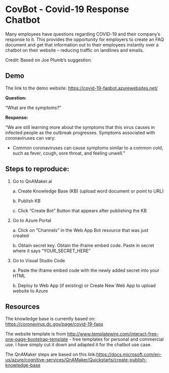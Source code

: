 # CovBot - Covid-19 Response Chatbot

Many employees have questions regarding COVID-19 and their company’s response to it. This provides the opportunity for employers to create an FAQ document and get that information out to their employees instantly over a chatbot on their website – reducing traffic on landlines and emails. 

Credit: Based on Joe Plumb’s suggestion.

## Demo

The link to the demo website: https://covid-19-faqbot.azurewebsites.net/

**Question:** 

“What are the symptoms?”

**Response:** 

“We are still learning more about the symptoms that this virus causes in infected people as the outbreak progresses. Symptoms associated with coronaviruses can vary:

- Common coronaviruses can cause symptoms similar to a common cold, such as fever, cough, sore throat, and feeling unwell.”

## Steps to reproduce:

1. Go to QnAMaker.ai

   a.    Create Knowledge Base (KB) (upload word document or point to URL)

   b.    Publish KB 

   c.    Click “Create Bot” Button that appears after publishing the KB

   

2. Go to Azure Portal

   a.    Click on “Channels” in the Web App Bot resource that was just created

   b.    Obtain secret key. Obtain the iframe embed code. Paste in secret where it says “YOUR_SECRET_HERE”

   

3. Go to Visual Studio Code

   a.    Paste the iframe embed code with the newly added secret into your HTML

   b.    Deploy to Web App (if existing) or Create New Web App to upload website to Azure

## Resources

The knowledge base is currently based on: https://coronavirus.dc.gov/page/covid-19-faqs

The website template is from http://www.templatewire.com/interact-free-one-page-bootstrap-template - free templates for personal and commercial use. I have simply cut it down and adapted it for the chatbot use case.

The QnAMaker steps are based on this link:https://docs.microsoft.com/en-us/azure/cognitive-services/QnAMaker/Quickstarts/create-publish-knowledge-base
